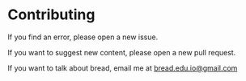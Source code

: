 # Contributing

If you find an error, please open a new issue.

If you want to suggest new content, please open a new pull request.

If you want to talk about bread, email me at bread.edu.io@gmail.com
